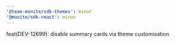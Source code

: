 ```yaml
---
'@team-monite/sdk-themes': minor
'@monite/sdk-react': minor
---
```


feat(DEV-12699): disable summary cards via theme customisation

